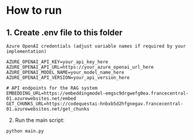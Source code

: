 # How to run

## 1. Create .env file to this folder

```
Azure OpenAI credentials (adjust variable names if required by your implementation)

AZURE_OPENAI_API_KEY=your_api_key_here
AZURE_OPENAI_API_URL=https://your_azure_openai_url_here
AZURE_OPENAI_MODEL_NAME=your_model_name_here
AZURE_OPENAI_API_VERSION=your_api_version_here

# API endpoints for the RAG system
EMBEDDING_URL=https://embeddingmodel-emgsc9drgwefg0ea.francecentral-01.azurewebsites.net/embed
GET_CHUNKS_URL=https://codequestai-hnbxb5d2hfgnegav.francecentral-01.azurewebsites.net/get_chunks
```
2. Run the main script:

```python main.py```